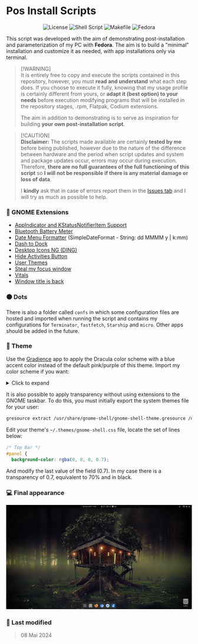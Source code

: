 # Pos Install Scripts

<p align="center">
    <img alt="License" src="https://img.shields.io/badge/License-GPLv3-blue.svg?style=for-the-badge">
    <img alt="Shell Script" src="https://img.shields.io/badge/Shell_Script-121011?style=for-the-badge&logo=gnu-bash&logoColor=white">
    <img alt="Makefile" src="https://img.shields.io/badge/Make-121011?logo=make&logoColor=fff&style=for-the-badge">
    <img alt="Fedora" src="https://img.shields.io/badge/Fedora-51A2DA?logo=fedora&logoColor=fff&style=for-the-badge">
</p>

This script was developed with the aim of demonstrating post-installation and parameterization of my PC with **Fedora**. The aim is to build a "minimal" installation and customize it as needed, with app installations only via terminal.

> [!WARNING]\
> It is entirely free to copy and execute the scripts contained in this repository, however, you must **read and understand** what each step does. If you choose to execute it fully, knowing that my usage profile is certainly different from yours, or **adapt it (best option) to your needs** before execution modifying programs that will be installed in the repository stages, .rpm, Flatpak, Codium extensions. 
> 
> The aim in addition to demonstrating is to serve as inspiration for building **your own post-installation script**.

> [!CAUTION]\
> **Disclaimer:** The scripts made available are certainly **tested by me** before being published, however due to the nature of the difference between hardware and the period when script updates and system and package updates occur, errors may occur during execution. Therefore, **there are no full guarantees of the full functioning of this script** so **I will not be responsible if there is any material damage or loss of data**.
> 
> I **kindly** ask that in case of errors report them in the [Issues tab](https://github.com/ciro-mota/Meu-Pos-Instalacao/issues) and I will try as much as possible to help.

### 🔧 GNOME Extensions

- [AppIndicator and KStatusNotifierItem Support](https://extensions.gnome.org/extension/615/appindicator-support/)
- [Bluetooth Battery Meter](https://extensions.gnome.org/extension/6670/bluetooth-battery-meter/)
- [Date Menu Formatter](https://extensions.gnome.org/extension/4655/date-menu-formatter/) (SimpleDateFormat - String: dd MMMM y | k:mm)
- [Dash to Dock](https://extensions.gnome.org/extension/307/dash-to-dock/)
- [Desktop Icons NG (DING)](https://extensions.gnome.org/extension/2087/desktop-icons-ng-ding/)
- [Hide Activities Button](https://extensions.gnome.org/extension/744/hide-activities-button/)
- [User Themes](https://extensions.gnome.org/extension/19/user-themes/)
- [Steal my focus window](https://extensions.gnome.org/extension/6385/steal-my-focus-window/)
- [Vitals](https://extensions.gnome.org/extension/1460/vitals/)
- [Window title is back](https://extensions.gnome.org/extension/6310/window-title-is-back/)

### ⚫ Dots

There is also a folder called `confs` in which some configuration files are hosted and imported when running the script and contains my configurations for `Terminator`, `fastfetch`, `Starship` and `micro`. Other apps should be added in the future.

### 🎨 Theme

Use the [Gradience](https://flathub.org/apps/details/com.github.GradienceTeam.Gradience) app to apply the Dracula color scheme with a blue accent color instead of the default pink/purple of this theme. Import my color scheme if you want:

<details>
  <summary>Click to expand</summary>
    
```json
{
    "name": "local-theme",
    "variables": {
        "accent_color": "rgb(28, 113, 216)",
        "accent_bg_color": "rgb(26, 95, 180)",
        "accent_fg_color": "#f8f8f2",
        "destructive_color": "#f55",
        "destructive_bg_color": "#f55",
        "destructive_fg_color": "#f8f8f2",
        "success_color": "#50fa7b",
        "success_bg_color": "#50fa7b",
        "success_fg_color": "#f8f8f2",
        "warning_color": "#f1fa8c",
        "warning_bg_color": "#f1fa8c",
        "warning_fg_color": "rgba(0, 0, 0, 0.8)",
        "error_color": "#f55",
        "error_bg_color": "#f55",
        "error_fg_color": "#f8f8f2",
        "window_bg_color": "rgb(35, 37, 46)",
        "window_fg_color": "#f8f8f2",
        "view_bg_color": "rgb(35, 37, 46)",
        "view_fg_color": "#f8f8f2",
        "headerbar_bg_color": "rgb(35, 37, 46)",
        "headerbar_fg_color": "#f8f8f2",
        "headerbar_border_color": "#fff",
        "headerbar_shade_color": "rgba(0, 0, 0, 0.36)",
        "card_bg_color": "rgba(255, 255, 255, 0.08)",
        "card_fg_color": "#f8f8f2",
        "card_shade_color": "rgba(0, 0, 0, 0.36)",
        "dialog_bg_color": "rgb(35, 37, 46)",
        "dialog_fg_color": "#f8f8f2",
        "popover_bg_color": "rgb(35, 37, 46)",
        "popover_fg_color": "#f8f8f2",
        "shade_color": "#383838",
        "scrollbar_outline_color": "rgba(0, 0, 0, 0.5)"
    },
    "palette": {
        "blue_": {
            "1": "#99c1f1",
            "2": "#62a0ea",
            "3": "#3584e4",
            "4": "#1c71d8",
            "5": "#1a5fb4"
        },
        "green_": {
            "1": "#8ff0a4",
            "2": "#57e389",
            "3": "#33d17a",
            "4": "#2ec27e",
            "5": "#26a269"
        },
        "yellow_": {
            "1": "#f9f06b",
            "2": "#f8e45c",
            "3": "#f6d32d",
            "4": "#f5c211",
            "5": "#e5a50a"
        },
        "orange_": {
            "1": "#ffbe6f",
            "2": "#ffa348",
            "3": "#ff7800",
            "4": "#e66100",
            "5": "#c64600"
        },
        "red_": {
            "1": "#f66151",
            "2": "#ed333b",
            "3": "#e01b24",
            "4": "#c01c28",
            "5": "#a51d2d"
        },
        "purple_": {
            "1": "#dc8add",
            "2": "#c061cb",
            "3": "#9141ac",
            "4": "#813d9c",
            "5": "#613583"
        },
        "brown_": {
            "1": "#cdab8f",
            "2": "#b5835a",
            "3": "#986a44",
            "4": "#865e3c",
            "5": "#63452c"
        },
        "light_": {
            "1": "#fff",
            "2": "#f6f5f4",
            "3": "#deddda",
            "4": "#c0bfbc",
            "5": "#9a9996"
        },
        "dark_": {
            "1": "#77767b",
            "2": "#5e5c64",
            "3": "#3d3846",
            "4": "#241f31",
            "5": "#000"
        }
    },
    "custom_css": {
        "gtk4": ""
    },
    "plugins": {}
}
```
</details>

It is also possible to apply transparency without using extensions to the GNOME taskbar. To do this, you must initially export the system themes file for your user:

```bash
gresource extract /usr/share/gnome-shell/gnome-shell-theme.gresource /org/gnome/shell/theme/gnome-shell.css > ~/.themes/gnome-shell.css
```

Edit your theme's `~/.themes/gnome-shell.css` file, locate the set of lines below:

```css
/* Top Bar */
#panel {
  background-color: rgba(0, 0, 0, 0.7);
```

And modify the last value of the field (0.7). In my case there is a transparency of 0.7, equivalent to 70% and in black.

### 💻 Final appearance

![](imgs/screenshot.webp)

### 📅 Last modified

> 08 Mai 2024
